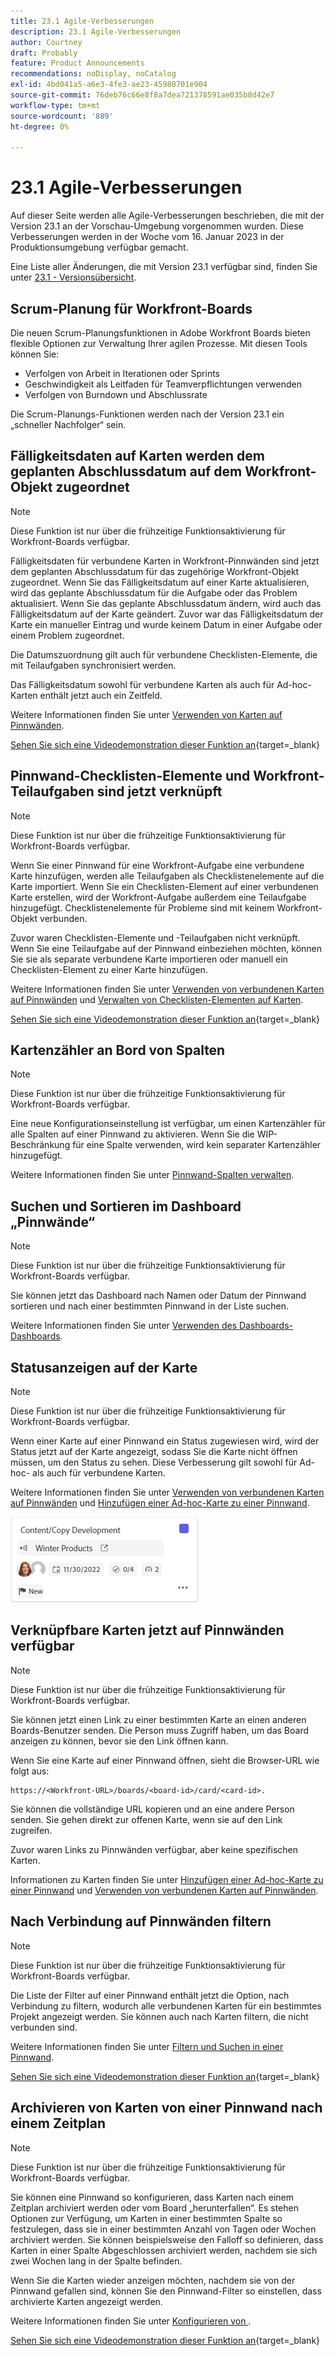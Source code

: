 ```yaml
---
title: 23.1 Agile-Verbesserungen
description: 23.1 Agile-Verbesserungen
author: Courtney
draft: Probably
feature: Product Announcements
recommendations: noDisplay, noCatalog
exl-id: 4bd041a5-a6e3-4fe3-ae23-45980701e904
source-git-commit: 76deb76c66e8f8a7dea721378591ae035b8d42e7
workflow-type: tm+mt
source-wordcount: '889'
ht-degree: 0%

---
```


# 23.1 Agile-Verbesserungen

Auf dieser Seite werden alle Agile-Verbesserungen beschrieben, die mit der Version 23.1 an der Vorschau-Umgebung vorgenommen wurden. Diese Verbesserungen werden in der Woche vom 16. Januar 2023 in der Produktionsumgebung verfügbar gemacht.

Eine Liste aller Änderungen, die mit Version 23.1 verfügbar sind, finden Sie unter [23.1 - Versionsübersicht](/help/quicksilver/product-announcements/product-releases/23.1-release-activity/23-1-release-overview.md).

## Scrum-Planung für Workfront-Boards

Die neuen Scrum-Planungsfunktionen in Adobe Workfront Boards bieten flexible Optionen zur Verwaltung Ihrer agilen Prozesse. Mit diesen Tools können Sie:

* Verfolgen von Arbeit in Iterationen oder Sprints
* Geschwindigkeit als Leitfaden für Teamverpflichtungen verwenden
* Verfolgen von Burndown und Abschlussrate

Die Scrum-Planungs-Funktionen werden nach der Version 23.1 ein „schneller Nachfolger“ sein.

## Fälligkeitsdaten auf Karten werden dem geplanten Abschlussdatum auf dem Workfront-Objekt zugeordnet

>[!NOTE]
>
>Diese Funktion ist nur über die frühzeitige Funktionsaktivierung für Workfront-Boards verfügbar.

Fälligkeitsdaten für verbundene Karten in Workfront-Pinnwänden sind jetzt dem geplanten Abschlussdatum für das zugehörige Workfront-Objekt zugeordnet. Wenn Sie das Fälligkeitsdatum auf einer Karte aktualisieren, wird das geplante Abschlussdatum für die Aufgabe oder das Problem aktualisiert. Wenn Sie das geplante Abschlussdatum ändern, wird auch das Fälligkeitsdatum auf der Karte geändert. Zuvor war das Fälligkeitsdatum der Karte ein manueller Eintrag und wurde keinem Datum in einer Aufgabe oder einem Problem zugeordnet.

Die Datumszuordnung gilt auch für verbundene Checklisten-Elemente, die mit Teilaufgaben synchronisiert werden.

Das Fälligkeitsdatum sowohl für verbundene Karten als auch für Ad-hoc-Karten enthält jetzt auch ein Zeitfeld.

Weitere Informationen finden Sie unter [Verwenden von Karten auf Pinnwänden](/help/quicksilver/agile/get-started-with-boards/connected-cards.md).

[Sehen Sie sich eine Videodemonstration dieser Funktion an](https://video.tv.adobe.com/v/3411952/){target=_blank}

## Pinnwand-Checklisten-Elemente und Workfront-Teilaufgaben sind jetzt verknüpft

>[!NOTE]
>
>Diese Funktion ist nur über die frühzeitige Funktionsaktivierung für Workfront-Boards verfügbar.

Wenn Sie einer Pinnwand für eine Workfront-Aufgabe eine verbundene Karte hinzufügen, werden alle Teilaufgaben als Checklistenelemente auf die Karte importiert. Wenn Sie ein Checklisten-Element auf einer verbundenen Karte erstellen, wird der Workfront-Aufgabe außerdem eine Teilaufgabe hinzugefügt. Checklistenelemente für Probleme sind mit keinem Workfront-Objekt verbunden.

Zuvor waren Checklisten-Elemente und -Teilaufgaben nicht verknüpft. Wenn Sie eine Teilaufgabe auf der Pinnwand einbeziehen möchten, können Sie sie als separate verbundene Karte importieren oder manuell ein Checklisten-Element zu einer Karte hinzufügen.

Weitere Informationen finden Sie unter [Verwenden von verbundenen Karten auf Pinnwänden](/help/quicksilver/agile/get-started-with-boards/connected-cards.md) und [Verwalten von Checklisten-Elementen auf Karten](/help/quicksilver/agile/get-started-with-boards/manage-checklist-items.md).

[Sehen Sie sich eine Videodemonstration dieser Funktion an](https://video.tv.adobe.com/v/3411951/){target=_blank}

## Kartenzähler an Bord von Spalten

>[!NOTE]
>
>Diese Funktion ist nur über die frühzeitige Funktionsaktivierung für Workfront-Boards verfügbar.

Eine neue Konfigurationseinstellung ist verfügbar, um einen Kartenzähler für alle Spalten auf einer Pinnwand zu aktivieren. Wenn Sie die WIP-Beschränkung für eine Spalte verwenden, wird kein separater Kartenzähler hinzugefügt.

Weitere Informationen finden Sie unter [Pinnwand-Spalten verwalten](/help/quicksilver/agile/get-started-with-boards/manage-board-columns.md).

## Suchen und Sortieren im Dashboard „Pinnwände“

>[!NOTE]
>
>Diese Funktion ist nur über die frühzeitige Funktionsaktivierung für Workfront-Boards verfügbar.

Sie können jetzt das Dashboard nach Namen oder Datum der Pinnwand sortieren und nach einer bestimmten Pinnwand in der Liste suchen.

Weitere Informationen finden Sie unter [Verwenden des Dashboards-Dashboards](/help/quicksilver/agile/get-started-with-boards/use-boards-page.md).

## Statusanzeigen auf der Karte

>[!NOTE]
>
>Diese Funktion ist nur über die frühzeitige Funktionsaktivierung für Workfront-Boards verfügbar.

Wenn einer Karte auf einer Pinnwand ein Status zugewiesen wird, wird der Status jetzt auf der Karte angezeigt, sodass Sie die Karte nicht öffnen müssen, um den Status zu sehen. Diese Verbesserung gilt sowohl für Ad-hoc- als auch für verbundene Karten.

Weitere Informationen finden Sie unter [Verwenden von verbundenen Karten auf Pinnwänden](/help/quicksilver/agile/get-started-with-boards/connected-cards.md) und [Hinzufügen einer Ad-hoc-Karte zu einer Pinnwand](/help/quicksilver/agile/get-started-with-boards/add-card-to-board.md).

![Status auf Karte](/help/quicksilver/product-announcements/product-releases/assets/boards-connected-card-details-110922.png)

## Verknüpfbare Karten jetzt auf Pinnwänden verfügbar

>[!NOTE]
>
>Diese Funktion ist nur über die frühzeitige Funktionsaktivierung für Workfront-Boards verfügbar.

Sie können jetzt einen Link zu einer bestimmten Karte an einen anderen Boards-Benutzer senden. Die Person muss Zugriff haben, um das Board anzeigen zu können, bevor sie den Link öffnen kann.

Wenn Sie eine Karte auf einer Pinnwand öffnen, sieht die Browser-URL wie folgt aus:

```
https://<Workfront-URL>/boards/<board-id>/card/<card-id>. 
```

Sie können die vollständige URL kopieren und an eine andere Person senden. Sie gehen direkt zur offenen Karte, wenn sie auf den Link zugreifen.

Zuvor waren Links zu Pinnwänden verfügbar, aber keine spezifischen Karten.

Informationen zu Karten finden Sie unter [Hinzufügen einer Ad-hoc-Karte zu einer Pinnwand](/help/quicksilver/agile/get-started-with-boards/add-card-to-board.md) und [Verwenden von verbundenen Karten auf Pinnwänden](/help/quicksilver/agile/get-started-with-boards/connected-cards.md).

## Nach Verbindung auf Pinnwänden filtern

>[!NOTE]
>
>Diese Funktion ist nur über die frühzeitige Funktionsaktivierung für Workfront-Boards verfügbar.

Die Liste der Filter auf einer Pinnwand enthält jetzt die Option, nach Verbindung zu filtern, wodurch alle verbundenen Karten für ein bestimmtes Projekt angezeigt werden. Sie können auch nach Karten filtern, die nicht verbunden sind.

Weitere Informationen finden Sie unter [Filtern und Suchen in einer Pinnwand](/help/quicksilver/agile/get-started-with-boards/filter-search-in-board.md).

[Sehen Sie sich eine Videodemonstration dieser Funktion an](https://video.tv.adobe.com/v/3412381/){target=_blank}

## Archivieren von Karten von einer Pinnwand nach einem Zeitplan

>[!NOTE]
>
>Diese Funktion ist nur über die frühzeitige Funktionsaktivierung für Workfront-Boards verfügbar.

Sie können eine Pinnwand so konfigurieren, dass Karten nach einem Zeitplan archiviert werden oder vom Board „herunterfallen“. Es stehen Optionen zur Verfügung, um Karten in einer bestimmten Spalte so festzulegen, dass sie in einer bestimmten Anzahl von Tagen oder Wochen archiviert werden. Sie können beispielsweise den Falloff so definieren, dass Karten in einer Spalte Abgeschlossen archiviert werden, nachdem sie sich zwei Wochen lang in der Spalte befinden.

Wenn Sie die Karten wieder anzeigen möchten, nachdem sie von der Pinnwand gefallen sind, können Sie den Pinnwand-Filter so einstellen, dass archivierte Karten angezeigt werden.

Weitere Informationen finden Sie unter [Konfigurieren von &#x200B;](/help/quicksilver/agile/use-boards-agile-planning-tools/configure-card-falloff.md).

[Sehen Sie sich eine Videodemonstration dieser Funktion an](https://video.tv.adobe.com/v/3412323/){target=_blank}
